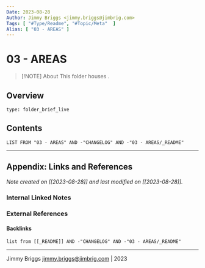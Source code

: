 ```yaml
---
Date: 2023-08-28
Author: Jimmy Briggs <jimmy.briggs@jimbrig.com>
Tags: [ "#Type/Readme", "#Topic/Meta"  ]
Alias: [ "03 - AREAS" ]
---
```


# 03 - AREAS

> [!NOTE] About
> This folder houses .

## Overview


```ccard
type: folder_brief_live
```
 

## Contents

```dataview
LIST FROM "03 - AREAS" AND -"CHANGELOG" AND -"03 - AREAS/_README"
```

***

## Appendix: Links and References

*Note created on [[2023-08-28]] and last modified on [[2023-08-28]].*

### Internal Linked Notes

### External References

#### Backlinks

```dataview
list from [[_README]] AND -"CHANGELOG" AND -"03 - AREAS/_README"
```


***

Jimmy Briggs <jimmy.briggs@jimbrig.com> | 2023
